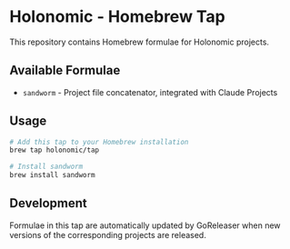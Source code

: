# Holonomic - Homebrew Tap

This repository contains Homebrew formulae for Holonomic projects.

## Available Formulae

- `sandworm` - Project file concatenator, integrated with Claude Projects

## Usage

```bash
# Add this tap to your Homebrew installation
brew tap holonomic/tap

# Install sandworm
brew install sandworm
```

## Development

Formulae in this tap are automatically updated by GoReleaser when new versions of the corresponding projects are released.
